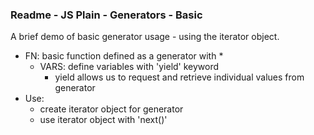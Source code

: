 ### Readme - JS Plain - Generators - Basic

A brief demo of basic generator usage - using the iterator object.

  * FN: basic function defined as a generator with *
    * VARS: define variables with 'yield' keyword
      * yield allows us to request and retrieve individual values from generator
  * Use:
    * create iterator object for generator
    * use iterator object with 'next()' 
